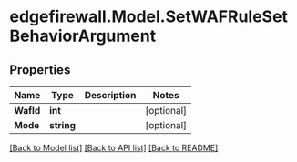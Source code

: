# edgefirewall.Model.SetWAFRuleSetBehaviorArgument

## Properties

Name | Type | Description | Notes
------------ | ------------- | ------------- | -------------
**WafId** | **int** |  | [optional] 
**Mode** | **string** |  | [optional] 

[[Back to Model list]](../README.md#documentation-for-models) [[Back to API list]](../README.md#documentation-for-api-endpoints) [[Back to README]](../README.md)

